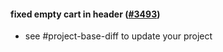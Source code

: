 #### fixed empty cart in header ([#3493](https://github.com/shopsys/shopsys/pull/3493))

- see #project-base-diff to update your project
